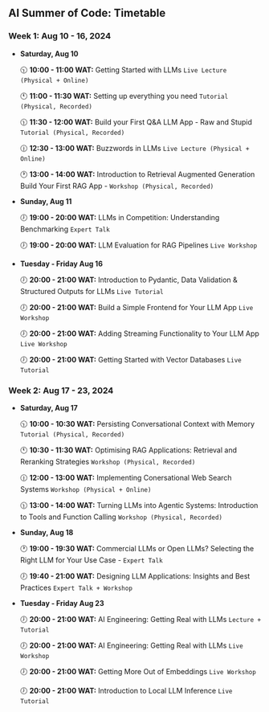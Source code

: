 ## AI Summer of Code: Timetable

### Week 1: Aug 10 - 16, 2024

- **Saturday, Aug 10**
  
  🕥 **10:00 - 11:00 WAT:** Getting Started with LLMs `Live Lecture (Physical + Online)`

  🕚 **11:00 - 11:30 WAT:** Setting up everything you need `Tutorial (Physical, Recorded)`

  🕦 **11:30 - 12:00 WAT:** Build your First Q&A LLM App - Raw and Stupid `Tutorial (Physical, Recorded)`

  🕧 **12:30 - 13:00 WAT:** Buzzwords in LLMs `Live Lecture (Physical + Online)`

  🕐 **13:00 - 14:00 WAT:** Introduction to Retrieval Augmented Generation Build Your First RAG App - `Workshop (Physical, Recorded)`
    
- **Sunday, Aug 11**
  
  🕖 **19:00 - 20:00 WAT:** LLMs in Competition: Understanding Benchmarking `Expert Talk`
  
  🕖 **19:00 - 20:00 WAT:** LLM Evaluation for RAG Pipelines `Live Workshop`

- **Tuesday - Friday Aug 16**
  
  🕖 **20:00 - 21:00 WAT:** Introduction to Pydantic, Data Validation & Structured Outputs for LLMs `Live Tutorial`
  
  🕖 **20:00 - 21:00 WAT:** Build a Simple Frontend for Your LLM App `Live Workshop`

  🕖 **20:00 - 21:00 WAT:** Adding Streaming Functionality to Your LLM App `Live Workshop`

  🕖 **20:00 - 21:00 WAT:** Getting Started with Vector Databases `Live Tutorial`
  
### Week 2: Aug 17 - 23, 2024

- **Saturday, Aug 17**
  
  🕥 **10:00 - 10:30 WAT:** Persisting Conversational Context with Memory `Tutorial (Physical, Recorded)`

  🕚 **10:30 - 11:30 WAT:** Optimising RAG Applications: Retrieval and Reranking Strategies `Workshop (Physical, Recorded)`

  🕧 **12:00 - 13:00 WAT:** Implementing Conersational Web Search Systems `Workshop (Physical + Online)`

  🕦 **13:00 - 14:00 WAT:** Turning LLMs into Agentic Systems: Introduction to Tools and Function Calling `Workshop (Physical, Recorded)`

- **Sunday, Aug 18**
  
  🕐 **19:00 - 19:30 WAT:** Commercial LLMs or Open LLMs? Selecting the Right LLM for Your Use Case - `Expert Talk`
  
  🕖 **19:40 - 21:00 WAT:** Designing LLM Applications: Insights and Best Practices `Expert Talk + Workshop`

- **Tuesday - Friday Aug 23**
  
  🕖 **20:00 - 21:00 WAT:** AI Engineering: Getting Real with LLMs `Lecture + Tutorial`
  
  🕖 **20:00 - 21:00 WAT:** AI Engineering: Getting Real with LLMs `Live Workshop`

  🕖 **20:00 - 21:00 WAT:** Getting More Out of Embeddings `Live Workshop`

  🕖 **20:00 - 21:00 WAT:** Introduction to Local LLM Inference `Live Tutorial`

